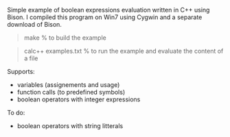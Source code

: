 Simple example of boolean expressions evaluation written in C++ using Bison.
I compiled this program on Win7 using Cygwin and a separate download of Bison.

> make                    % to build the example

> calc++ examples.txt     % to run the example and evaluate the content of a file

Supports:
- variables (assignements and usage)
- function calls (to predefined symbols)
- boolean operators with integer expressions

To do:
- boolean operators with string litterals


